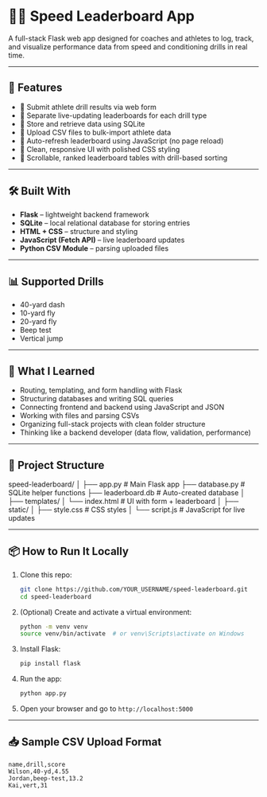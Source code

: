 # 🏃‍♂️ Speed Leaderboard App

A full-stack Flask web app designed for coaches and athletes to log, track, and visualize performance data from speed and conditioning drills in real time.

---

## 🚀 Features

- 🔹 Submit athlete drill results via web form
- 🔹 Separate live-updating leaderboards for each drill type
- 🔹 Store and retrieve data using SQLite
- 🔹 Upload CSV files to bulk-import athlete data
- 🔹 Auto-refresh leaderboard using JavaScript (no page reload)
- 🔹 Clean, responsive UI with polished CSS styling
- 🔹 Scrollable, ranked leaderboard tables with drill-based sorting

---

## 🛠️ Built With

- **Flask** – lightweight backend framework
- **SQLite** – local relational database for storing entries
- **HTML + CSS** – structure and styling
- **JavaScript (Fetch API)** – live leaderboard updates
- **Python CSV Module** – parsing uploaded files

---

## 📊 Supported Drills

- 40-yard dash  
- 10-yard fly  
- 20-yard fly  
- Beep test  
- Vertical jump

---

## 🧠 What I Learned

- Routing, templating, and form handling with Flask  
- Structuring databases and writing SQL queries  
- Connecting frontend and backend using JavaScript and JSON  
- Working with files and parsing CSVs  
- Organizing full-stack projects with clean folder structure  
- Thinking like a backend developer (data flow, validation, performance)

---

## 📂 Project Structure

speed-leaderboard/
│
├── app.py # Main Flask app
├── database.py # SQLite helper functions
├── leaderboard.db # Auto-created database
│
├── templates/
│ └── index.html # UI with form + leaderboard
│
├── static/
│ ├── style.css # CSS styles
│ └── script.js # JavaScript for live updates


---

## 📦 How to Run It Locally

1. Clone this repo:
    ```bash
    git clone https://github.com/YOUR_USERNAME/speed-leaderboard.git
    cd speed-leaderboard
    ```

2. (Optional) Create and activate a virtual environment:
    ```bash
    python -m venv venv
    source venv/bin/activate  # or venv\Scripts\activate on Windows
    ```

3. Install Flask:
    ```bash
    pip install flask
    ```

4. Run the app:
    ```bash
    python app.py
    ```

5. Open your browser and go to `http://localhost:5000`

---

## 📥 Sample CSV Upload Format

```csv
name,drill,score
Wilson,40-yd,4.55
Jordan,beep-test,13.2
Kai,vert,31
